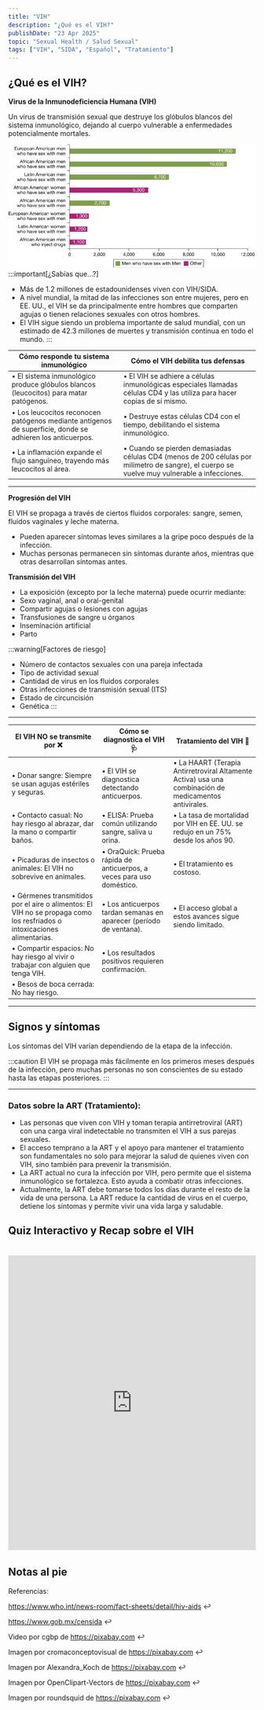 ```yaml
---
title: "VIH"
description: "¿Qué es el VIH?"
publishDate: "23 Apr 2025"
topic: "Sexual Health / Salud Sexual"
tags: ["VIH", "SIDA", "Español", "Tratamiento"]
---
```


## ¿Qué es el VIH?
**Virus de la Inmunodeficiencia Humana (VIH)**

Un virus de transmisión sexual que destruye los glóbulos blancos del sistema inmunológico, dejando al cuerpo vulnerable a enfermedades potencialmente mortales.

![Picture1](Picture1.png)
:::important[¿Sabías que...?]
* Más de 1.2 millones de estadounidenses viven con VIH/SIDA.
* A nivel mundial, la mitad de las infecciones son entre mujeres, pero en EE. UU., el VIH se da principalmente entre hombres que comparten agujas o tienen relaciones sexuales con otros hombres.
* El VIH sigue siendo un problema importante de salud mundial, con un estimado de 42.3 millones de muertes y transmisión continua en todo el mundo.
:::

| Cómo responde tu sistema inmunológico | Cómo el VIH debilita tus defensas |
| ------ | ------------------------------------------------------------------------- |
| • El sistema inmunológico produce glóbulos blancos (leucocitos) para matar patógenos. | • El VIH se adhiere a células inmunológicas especiales llamadas células CD4 y las utiliza para hacer copias de sí mismo. |
| • Los leucocitos reconocen patógenos mediante antígenos de superficie, donde se adhieren los anticuerpos. | • Destruye estas células CD4 con el tiempo, debilitando el sistema inmunológico. |
| • La inflamación expande el flujo sanguíneo, trayendo más leucocitos al área. | • Cuando se pierden demasiadas células CD4 (menos de 200 células por milímetro de sangre), el cuerpo se vuelve muy vulnerable a infecciones. |

------------------------------------------------------------------------------------------------------------------------------

**Progresión del VIH**

El VIH se propaga a través de ciertos fluidos corporales: sangre, semen, fluidos vaginales y leche materna.

* Pueden aparecer síntomas leves similares a la gripe poco después de la infección.
* Muchas personas permanecen sin síntomas durante años, mientras que otras desarrollan síntomas antes.

**Transmisión del VIH**
* La exposición (excepto por la leche materna) puede ocurrir mediante:
* Sexo vaginal, anal o oral-genital
* Compartir agujas o lesiones con agujas
* Transfusiones de sangre u órganos
* Inseminación artificial
* Parto

:::warning[Factores de riesgo]
* Número de contactos sexuales con una pareja infectada
* Tipo de actividad sexual
* Cantidad de virus en los fluidos corporales
* Otras infecciones de transmisión sexual (ITS)
* Estado de circuncisión
* Genética
:::

------------------------------------------------------------------------------------------------------------------------------

| **El VIH NO se transmite por ❌** | **Cómo se diagnostica el VIH 🩺** | **Tratamiento del VIH 💊** |
|-----------------------------------------------------------------------------------------------|---------------------------------------------------------------------------|------------------------------------------------------------------------------------------|
| • Donar sangre: Siempre se usan agujas estériles y seguras. | • El VIH se diagnostica detectando anticuerpos. | • La HAART (Terapia Antirretroviral Altamente Activa) usa una combinación de medicamentos antivirales. |
| • Contacto casual: No hay riesgo al abrazar, dar la mano o compartir baños. | • ELISA: Prueba común utilizando sangre, saliva u orina. | • La tasa de mortalidad por VIH en EE. UU. se redujo en un 75% desde los años 90. |
| • Picaduras de insectos o animales: El VIH no sobrevive en animales. | • OraQuick: Prueba rápida de anticuerpos, a veces para uso doméstico. | • El tratamiento es costoso. |
| • Gérmenes transmitidos por el aire o alimentos: El VIH no se propaga como los resfriados o intoxicaciones alimentarias. | • Los anticuerpos tardan semanas en aparecer (período de ventana). | • El acceso global a estos avances sigue siendo limitado. |
| • Compartir espacios: No hay riesgo al vivir o trabajar con alguien que tenga VIH. | • Los resultados positivos requieren confirmación. | |
| • Besos de boca cerrada: No hay riesgo. | | |

--------------------------------------------------------------------------------------------------------------

## **Signos y síntomas**
Los síntomas del VIH varían dependiendo de la etapa de la infección.

:::caution
El VIH se propaga más fácilmente en los primeros meses después de la infección, pero muchas personas no son conscientes de su estado hasta las etapas posteriores.
:::

--------------------------------------------------------------------------------------------------------------

### Datos sobre la ART (Tratamiento):

- Las personas que viven con VIH y toman terapia antirretroviral (ART) con una carga viral indetectable no transmiten el VIH a sus parejas sexuales.
- El acceso temprano a la ART y el apoyo para mantener el tratamiento son fundamentales no solo para mejorar la salud de quienes viven con VIH, sino también para prevenir la transmisión.
- La ART actual no cura la infección por VIH, pero permite que el sistema inmunológico se fortalezca. Esto ayuda a combatir otras infecciones.
- Actualmente, la ART debe tomarse todos los días durante el resto de la vida de una persona. La ART reduce la cantidad de virus en el cuerpo, detiene los síntomas y permite vivir una vida larga y saludable.

## Quiz Interactivo y Recap sobre el VIH

<iframe 
  src="https://editor.p5js.org/Ritbaven/full/fkXK7WBc0" 
  width="100%" 
  height="600" 
  style="border: none; margin-top: 20px;"
  loading="lazy"
  allowfullscreen
></iframe>

## Notas al pie

Referencias: 

https://www.who.int/news-room/fact-sheets/detail/hiv-aids ↩

https://www.gob.mx/censida ↩

Video por cgbp de https://pixabay.com ↩

Imagen por cromaconceptovisual de https://pixabay.com ↩

Imagen por Alexandra_Koch de https://pixabay.com ↩

Imagen por OpenClipart-Vectors de https://pixabay.com ↩

Imagen por roundsquid de https://pixabay.com ↩
